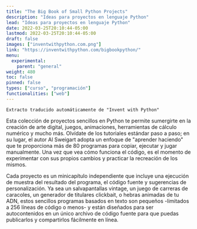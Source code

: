 ```yaml
---
title: "The Big Book of Small Python Projects"
description: "Ideas para proyectos en lenguaje Python"
lead: "Ideas para proyectos en lenguaje Python"
date: 2022-03-25T20:10:44-05:00
lastmod: 2022-03-25T20:10:44-05:00
draft: false
images: ["inventwithpython.com.png"]
link: "https://inventwithpython.com/bigbookpython/"
menu:
  experimental:
    parent: "general"
weight: 480
toc: false
pinned: false
types: ["curso", "programación"]
functionalities: ["web"]
---
```


```text
Extracto traducido automáticamente de "Invent with Python"
```

Esta colección de proyectos sencillos en Python te permite sumergirte en la creación de arte digital, juegos, animaciones, herramientas de cálculo numérico y mucho más. Olvídate de los tutoriales estándar paso a paso; en su lugar, el autor Al Sweigart adopta un enfoque de "aprender haciendo" que te proporciona más de 80 programas para copiar, ejecutar y jugar manualmente. Una vez que vea cómo funciona el código, es el momento de experimentar con sus propios cambios y practicar la recreación de los mismos.

Cada proyecto es un minicapítulo independiente que incluye una ejecución de muestra del resultado del programa, el código fuente y sugerencias de personalización. Ya sea un salvapantallas vintage, un juego de carreras de caracoles, un generador de titulares clickbait, o hebras animadas de tu ADN, estos sencillos programas basados en texto son pequeños -limitados a 256 líneas de código o menos- y están diseñados para ser autocontenidos en un único archivo de código fuente para que puedas publicarlos y compartirlos fácilmente en línea.
